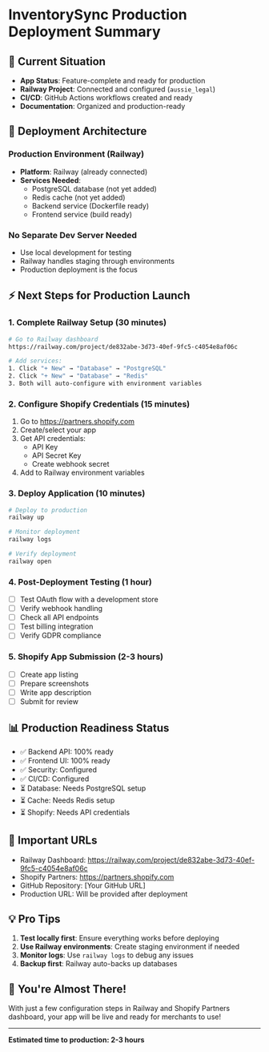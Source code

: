 # InventorySync Production Deployment Summary

## 🎯 Current Situation
- **App Status**: Feature-complete and ready for production
- **Railway Project**: Connected and configured (`aussie_legal`)
- **CI/CD**: GitHub Actions workflows created and ready
- **Documentation**: Organized and production-ready

## 🚀 Deployment Architecture

### Production Environment (Railway)
- **Platform**: Railway (already connected)
- **Services Needed**:
  - PostgreSQL database (not yet added)
  - Redis cache (not yet added)
  - Backend service (Dockerfile ready)
  - Frontend service (build ready)

### No Separate Dev Server Needed
- Use local development for testing
- Railway handles staging through environments
- Production deployment is the focus

## ⚡ Next Steps for Production Launch

### 1. Complete Railway Setup (30 minutes)
```bash
# Go to Railway dashboard
https://railway.com/project/de832abe-3d73-40ef-9fc5-c4054e8af06c

# Add services:
1. Click "+ New" → "Database" → "PostgreSQL"
2. Click "+ New" → "Database" → "Redis"
3. Both will auto-configure with environment variables
```

### 2. Configure Shopify Credentials (15 minutes)
1. Go to https://partners.shopify.com
2. Create/select your app
3. Get API credentials:
   - API Key
   - API Secret Key
   - Create webhook secret
4. Add to Railway environment variables

### 3. Deploy Application (10 minutes)
```bash
# Deploy to production
railway up

# Monitor deployment
railway logs

# Verify deployment
railway open
```

### 4. Post-Deployment Testing (1 hour)
- [ ] Test OAuth flow with a development store
- [ ] Verify webhook handling
- [ ] Check all API endpoints
- [ ] Test billing integration
- [ ] Verify GDPR compliance

### 5. Shopify App Submission (2-3 hours)
- [ ] Create app listing
- [ ] Prepare screenshots
- [ ] Write app description
- [ ] Submit for review

## 📊 Production Readiness Status
- ✅ Backend API: 100% ready
- ✅ Frontend UI: 100% ready
- ✅ Security: Configured
- ✅ CI/CD: Configured
- ⏳ Database: Needs PostgreSQL setup
- ⏳ Cache: Needs Redis setup
- ⏳ Shopify: Needs API credentials

## 🔗 Important URLs
- Railway Dashboard: https://railway.com/project/de832abe-3d73-40ef-9fc5-c4054e8af06c
- Shopify Partners: https://partners.shopify.com
- GitHub Repository: [Your GitHub URL]
- Production URL: Will be provided after deployment

## 💡 Pro Tips
1. **Test locally first**: Ensure everything works before deploying
2. **Use Railway environments**: Create staging environment if needed
3. **Monitor logs**: Use `railway logs` to debug any issues
4. **Backup first**: Railway auto-backs up databases

## 🎉 You're Almost There!
With just a few configuration steps in Railway and Shopify Partners dashboard, your app will be live and ready for merchants to use!

---
**Estimated time to production: 2-3 hours**
